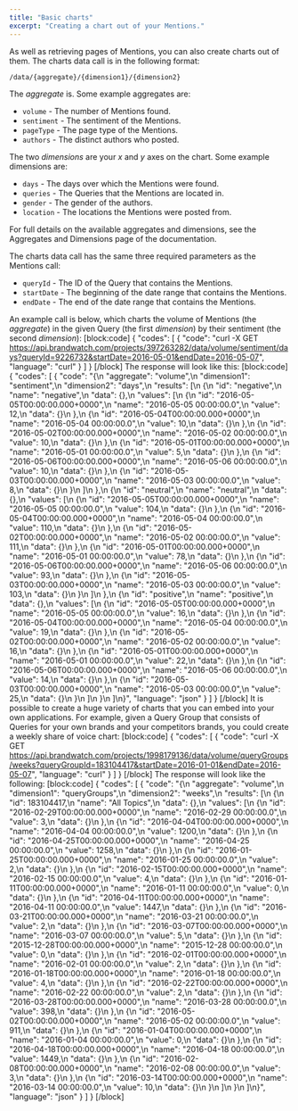 ```yaml
---
title: "Basic charts"
excerpt: "Creating a chart out of your Mentions."
---
```

As well as retrieving pages of Mentions, you can also create charts out of them. The charts data call is in the following format:

```
/data/{aggregate}/{dimension1}/{dimension2}
```
The *aggregate* is. Some example aggregates are:

* `volume` - The number of Mentions found.
* `sentiment` - The sentiment of the Mentions.
* `pageType` - The page type of the Mentions.
* `authors` - The distinct authors who posted.

The two *dimensions* are your *x* and *y* axes on the chart. Some example dimensions are:

* `days` - The days over which the Mentions were found.
* `queries` - The Queries that the Mentions are located in.
* `gender` - The gender of the authors.
* `location` - The locations the Mentions were posted from.

For full details on the available aggregates and dimensions, see the Aggregates and Dimensions page of the documentation.

The charts data call has the same three required parameters as the Mentions call:

* `queryId` - The ID of the Query that contains the Mentions.
* `startDate` - The beginning of the date range that contains the Mentions.
* `endDate` - The end of the date range that contains the Mentions.

An example call is below, which charts the volume of Mentions (the *aggregate*) in the given Query (the first *dimension*) by their sentiment (the second *dimension*):
[block:code]
{
  "codes": [
    {
      "code": "curl -X GET https://api.brandwatch.com/projects/397263282/data/volume/sentiment/days?queryId=9226732&startDate=2016-05-01&endDate=2016-05-07",
      "language": "curl"
    }
  ]
}
[/block]
The response will look like this:
[block:code]
{
  "codes": [
    {
      "code": "{\n  \"aggregate\": \"volume\",\n  \"dimension1\": \"sentiment\",\n  \"dimension2\": \"days\",\n  \"results\": [\n    {\n      \"id\": \"negative\",\n      \"name\": \"negative\",\n      \"data\": {},\n      \"values\": [\n        {\n          \"id\": \"2016-05-05T00:00:00.000+0000\",\n          \"name\": \"2016-05-05 00:00:00.0\",\n          \"value\": 12,\n          \"data\": {}\n        },\n        {\n          \"id\": \"2016-05-04T00:00:00.000+0000\",\n          \"name\": \"2016-05-04 00:00:00.0\",\n          \"value\": 10,\n          \"data\": {}\n        },\n        {\n          \"id\": \"2016-05-02T00:00:00.000+0000\",\n          \"name\": \"2016-05-02 00:00:00.0\",\n          \"value\": 10,\n          \"data\": {}\n        },\n        {\n          \"id\": \"2016-05-01T00:00:00.000+0000\",\n          \"name\": \"2016-05-01 00:00:00.0\",\n          \"value\": 5,\n          \"data\": {}\n        },\n        {\n          \"id\": \"2016-05-06T00:00:00.000+0000\",\n          \"name\": \"2016-05-06 00:00:00.0\",\n          \"value\": 10,\n          \"data\": {}\n        },\n        {\n          \"id\": \"2016-05-03T00:00:00.000+0000\",\n          \"name\": \"2016-05-03 00:00:00.0\",\n          \"value\": 8,\n          \"data\": {}\n        }\n      ]\n    },\n    {\n      \"id\": \"neutral\",\n      \"name\": \"neutral\",\n      \"data\": {},\n      \"values\": [\n        {\n          \"id\": \"2016-05-05T00:00:00.000+0000\",\n          \"name\": \"2016-05-05 00:00:00.0\",\n          \"value\": 104,\n          \"data\": {}\n        },\n        {\n          \"id\": \"2016-05-04T00:00:00.000+0000\",\n          \"name\": \"2016-05-04 00:00:00.0\",\n          \"value\": 110,\n          \"data\": {}\n        },\n        {\n          \"id\": \"2016-05-02T00:00:00.000+0000\",\n          \"name\": \"2016-05-02 00:00:00.0\",\n          \"value\": 111,\n          \"data\": {}\n        },\n        {\n          \"id\": \"2016-05-01T00:00:00.000+0000\",\n          \"name\": \"2016-05-01 00:00:00.0\",\n          \"value\": 78,\n          \"data\": {}\n        },\n        {\n          \"id\": \"2016-05-06T00:00:00.000+0000\",\n          \"name\": \"2016-05-06 00:00:00.0\",\n          \"value\": 93,\n          \"data\": {}\n        },\n        {\n          \"id\": \"2016-05-03T00:00:00.000+0000\",\n          \"name\": \"2016-05-03 00:00:00.0\",\n          \"value\": 103,\n          \"data\": {}\n        }\n      ]\n    },\n    {\n      \"id\": \"positive\",\n      \"name\": \"positive\",\n      \"data\": {},\n      \"values\": [\n        {\n          \"id\": \"2016-05-05T00:00:00.000+0000\",\n          \"name\": \"2016-05-05 00:00:00.0\",\n          \"value\": 16,\n          \"data\": {}\n        },\n        {\n          \"id\": \"2016-05-04T00:00:00.000+0000\",\n          \"name\": \"2016-05-04 00:00:00.0\",\n          \"value\": 19,\n          \"data\": {}\n        },\n        {\n          \"id\": \"2016-05-02T00:00:00.000+0000\",\n          \"name\": \"2016-05-02 00:00:00.0\",\n          \"value\": 16,\n          \"data\": {}\n        },\n        {\n          \"id\": \"2016-05-01T00:00:00.000+0000\",\n          \"name\": \"2016-05-01 00:00:00.0\",\n          \"value\": 22,\n          \"data\": {}\n        },\n        {\n          \"id\": \"2016-05-06T00:00:00.000+0000\",\n          \"name\": \"2016-05-06 00:00:00.0\",\n          \"value\": 14,\n          \"data\": {}\n        },\n        {\n          \"id\": \"2016-05-03T00:00:00.000+0000\",\n          \"name\": \"2016-05-03 00:00:00.0\",\n          \"value\": 25,\n          \"data\": {}\n        }\n      ]\n    }\n  ]\n}",
      "language": "json"
    }
  ]
}
[/block]
It is possible to create a huge variety of charts that you can embed into your own applications. For example, given a Query Group that consists of Queries for your own brands and your competitors brands, you could create a weekly share of voice chart:
[block:code]
{
  "codes": [
    {
      "code": "curl -X GET https://api.brandwatch.com/projects/1998179136/data/volume/queryGroups/weeks?queryGroupId=183104417&startDate=2016-01-01&endDate=2016-05-07",
      "language": "curl"
    }
  ]
}
[/block]
The response will look like the following:
[block:code]
{
  "codes": [
    {
      "code": "{\n  \"aggregate\": \"volume\",\n  \"dimension1\": \"queryGroups\",\n  \"dimension2\": \"weeks\",\n  \"results\": [\n    {\n      \"id\": 183104417,\n      \"name\": \"All Topics\",\n      \"data\": {},\n      \"values\": [\n        {\n          \"id\": \"2016-02-29T00:00:00.000+0000\",\n          \"name\": \"2016-02-29 00:00:00.0\",\n          \"value\": 3,\n          \"data\": {}\n        },\n        {\n          \"id\": \"2016-04-04T00:00:00.000+0000\",\n          \"name\": \"2016-04-04 00:00:00.0\",\n          \"value\": 1200,\n          \"data\": {}\n        },\n        {\n          \"id\": \"2016-04-25T00:00:00.000+0000\",\n          \"name\": \"2016-04-25 00:00:00.0\",\n          \"value\": 1258,\n          \"data\": {}\n        },\n        {\n          \"id\": \"2016-01-25T00:00:00.000+0000\",\n          \"name\": \"2016-01-25 00:00:00.0\",\n          \"value\": 2,\n          \"data\": {}\n        },\n        {\n          \"id\": \"2016-02-15T00:00:00.000+0000\",\n          \"name\": \"2016-02-15 00:00:00.0\",\n          \"value\": 4,\n          \"data\": {}\n        },\n        {\n          \"id\": \"2016-01-11T00:00:00.000+0000\",\n          \"name\": \"2016-01-11 00:00:00.0\",\n          \"value\": 0,\n          \"data\": {}\n        },\n        {\n          \"id\": \"2016-04-11T00:00:00.000+0000\",\n          \"name\": \"2016-04-11 00:00:00.0\",\n          \"value\": 1447,\n          \"data\": {}\n        },\n        {\n          \"id\": \"2016-03-21T00:00:00.000+0000\",\n          \"name\": \"2016-03-21 00:00:00.0\",\n          \"value\": 2,\n          \"data\": {}\n        },\n        {\n          \"id\": \"2016-03-07T00:00:00.000+0000\",\n          \"name\": \"2016-03-07 00:00:00.0\",\n          \"value\": 5,\n          \"data\": {}\n        },\n        {\n          \"id\": \"2015-12-28T00:00:00.000+0000\",\n          \"name\": \"2015-12-28 00:00:00.0\",\n          \"value\": 0,\n          \"data\": {}\n        },\n        {\n          \"id\": \"2016-02-01T00:00:00.000+0000\",\n          \"name\": \"2016-02-01 00:00:00.0\",\n          \"value\": 2,\n          \"data\": {}\n        },\n        {\n          \"id\": \"2016-01-18T00:00:00.000+0000\",\n          \"name\": \"2016-01-18 00:00:00.0\",\n          \"value\": 4,\n          \"data\": {}\n        },\n        {\n          \"id\": \"2016-02-22T00:00:00.000+0000\",\n          \"name\": \"2016-02-22 00:00:00.0\",\n          \"value\": 2,\n          \"data\": {}\n        },\n        {\n          \"id\": \"2016-03-28T00:00:00.000+0000\",\n          \"name\": \"2016-03-28 00:00:00.0\",\n          \"value\": 398,\n          \"data\": {}\n        },\n        {\n          \"id\": \"2016-05-02T00:00:00.000+0000\",\n          \"name\": \"2016-05-02 00:00:00.0\",\n          \"value\": 911,\n          \"data\": {}\n        },\n        {\n          \"id\": \"2016-01-04T00:00:00.000+0000\",\n          \"name\": \"2016-01-04 00:00:00.0\",\n          \"value\": 0,\n          \"data\": {}\n        },\n        {\n          \"id\": \"2016-04-18T00:00:00.000+0000\",\n          \"name\": \"2016-04-18 00:00:00.0\",\n          \"value\": 1449,\n          \"data\": {}\n        },\n        {\n          \"id\": \"2016-02-08T00:00:00.000+0000\",\n          \"name\": \"2016-02-08 00:00:00.0\",\n          \"value\": 3,\n          \"data\": {}\n        },\n        {\n          \"id\": \"2016-03-14T00:00:00.000+0000\",\n          \"name\": \"2016-03-14 00:00:00.0\",\n          \"value\": 10,\n          \"data\": {}\n        }\n      ]\n    }\n  ]\n}",
      "language": "json"
    }
  ]
}
[/block]
